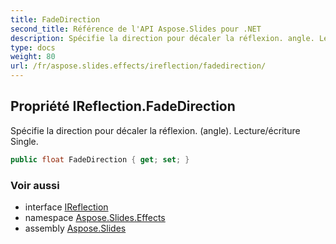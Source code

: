 ```yaml
---
title: FadeDirection
second_title: Référence de l'API Aspose.Slides pour .NET
description: Spécifie la direction pour décaler la réflexion. angle. Lecture/écriture Single.
type: docs
weight: 80
url: /fr/aspose.slides.effects/ireflection/fadedirection/
---
```


## Propriété IReflection.FadeDirection

Spécifie la direction pour décaler la réflexion. (angle). Lecture/écriture Single.

```csharp
public float FadeDirection { get; set; }
```

### Voir aussi

* interface [IReflection](../../ireflection)
* namespace [Aspose.Slides.Effects](../../ireflection)
* assembly [Aspose.Slides](../../../)

<!-- DO NOT EDIT: généré par xmldocmd pour Aspose.Slides.dll -->